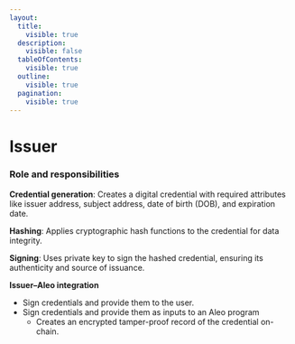 ```yaml
---
layout:
  title:
    visible: true
  description:
    visible: false
  tableOfContents:
    visible: true
  outline:
    visible: true
  pagination:
    visible: true
---
```


# Issuer

### Role and responsibilities

**Credential generation**: Creates a digital credential with required attributes like issuer address, subject address, date of birth (DOB), and expiration date.

**Hashing**: Applies cryptographic hash functions to the credential for data integrity.

**Signing**: Uses private key to sign the hashed credential, ensuring its authenticity and source of issuance.

**Issuer–Aleo integration**

* Sign credentials and provide them to the user.
* Sign credentials and provide them as inputs to an Aleo program&#x20;
  * Creates an encrypted tamper-proof record of the credential on-chain.
